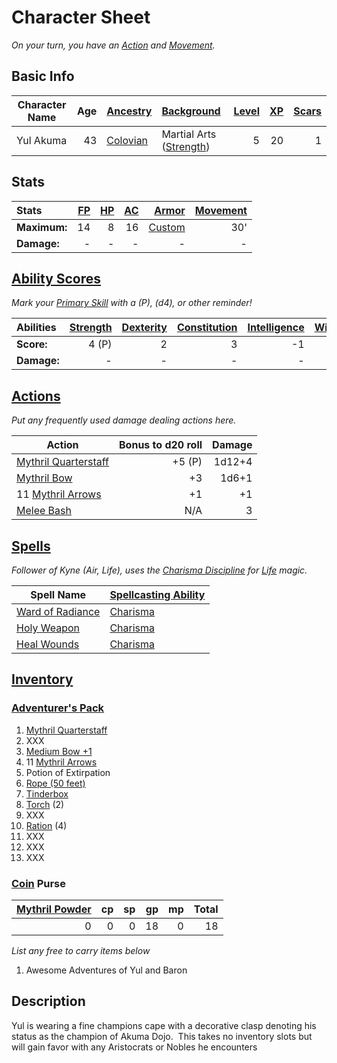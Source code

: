 # Character Sheet

*On your turn, you have an [Action](../../../Game%20Procedures/Core%20Procedures/Action.md) and [Movement](../../../Game%20Procedures/Combat/Movement.md).*

## Basic Info

| Character Name | Age | [Ancestry](../../../Player%20Characters/Ancenstries/Ancestry.md)                             | [Background](../../../Player%20Characters/Backgrounds/Background.md)                       | [Level](../../../Player%20Characters/Derived%20Statistics/Level.md) | [XP](../../../Player%20Characters/Derived%20Statistics/Experience%20Points.md) | [Scars](../../../Player%20Characters/Derived%20Statistics/Scars.md) |
| -------------- | --: | :------------------------------------------------------------------------------------------- | :----------------------------------------------------------------------------------------- | ------------------------------------------------------------------: | -----------------------------------------------------------------------------: | ------------------------------------------------------------------: |
| Yul Akuma      |  43 | [Colovian](../../../Player%20Characters/Ancenstries/The%20People%20of%20Mithrinia/Humans.md) | Martial Arts ([Strength](../../../Player%20Characters/The%20Ability%20Scores/Strength.md)) |                                                                   5 |                                                                             20 |                                                                   1 |

## Stats

| Stats        | [FP](../../../Player%20Characters/Derived%20Statistics/Fatigue%20Points.md) | [HP](../../../Player%20Characters/Derived%20Statistics/Health%20Points.md) | [AC](../../../Player%20Characters/Derived%20Statistics/Armor%20Class.md) |                                    [Armor](../../../Items%20and%20Gear/Armor/Armor.md) | [Movement](../../../Game%20Procedures/Combat/Movement.md) |
| :----------- | --------------------------------------------------------------------------: | -------------------------------------------------------------------------: | -----------------------------------------------------------------------: | -------------------------------------------------------------------------------------: | --------------------------------------------------------: |
| **Maximum:** |                                                                          14 |                                                                          8 |                                                                       16 | [Custom](../../../Items%20and%20Gear/Armor/Silvered%20Armor/Silver%20Plate%20Armor.md) |                                                       30' |
| **Damage:**  |                                                                           - |                                                                          - |                                                                        - |                                                                                      - |                                                         - |

## [Ability Scores](../../../Player%20Characters/The%20Ability%20Scores/Ability%20Scores.md)

*Mark your [Primary Skill](../../../Player%20Characters/Backgrounds/Primary%20Skill.md) with a (P), (d4), or other reminder!*

| Abilities   | [Strength](../../../Player%20Characters/The%20Ability%20Scores/Strength.md) | [Dexterity](../../../Player%20Characters/The%20Ability%20Scores/Dexterity.md) | [Constitution](../../../Player%20Characters/The%20Ability%20Scores/Constitution.md) | [Intelligence](../../../Player%20Characters/The%20Ability%20Scores/Intelligence.md) | [Wisdom](../../../Player%20Characters/The%20Ability%20Scores/Wisdom.md)<br> | [Charisma](../../../Player%20Characters/The%20Ability%20Scores/Charisma.md)<br> |
| :---------- | -----------------------------------------------------------------------------: | -------------------------------------------------------------------------------: | -------------------------------------------------------------------------------------: | -------------------------------------------------------------------------------------: | -----------------------------------------------------------------------------: | ---------------------------------------------------------------------------------: |
| **Score:**  |                                                                          4 (P) |                                                                                2 |                                                                                      3 |                                                                                     -1 |                                                                              0 |                                                                                  4 |
| **Damage:** |                                                                              - |                                                                                - |                                                                                      - |                                                                                      - |                                                                              - |                                                                                  - |

## [Actions](../../../Game%20Procedures/Core%20Procedures/Action.md)

*Put any frequently used damage dealing actions here.*

| Action                                                                                                     | Bonus to d20 roll | Damage |
| ---------------------------------------------------------------------------------------------------------- | ----------------: | -----: |
| [Mythril Quarterstaff](../../../Items%20and%20Gear/Weapons/Melee%20Weapons/Large%20Skilled%20Weapon.md) |            +5 (P) | 1d12+4 |
| [Mythril Bow](../../../Items%20and%20Gear/Weapons/Ranged%20Weapons/Medium%20Bow.md)                     |                +3 |  1d6+1 |
| 11 [Mythril Arrows](../../../Items%20and%20Gear/Weapons/Ammo/Arrow.md)                                  |                +1 |     +1 |
| [Melee Bash](../../../Game%20Procedures/Combat/Melee%20Attack.md#Melee%20Bash)                          |               N/A |      3 |

## [Spells](../../../Magic/Spells.md)

*Follower of Kyne (Air, Life), uses the [Charisma Discipline](../../../Magic/Spellcasting/Spellcasting%20Disciplines/Charisma%20Discipline.md) for [Life](../../../Magic/Spells/Spell%20Domains/Life.md) magic.*

| Spell Name                                                                                      | [Spellcasting Ability](../../../Magic/Spellcasting/Spellcasting%20Ability.md) |
| ----------------------------------------------------------------------------------------------- | ----------------------------------------------------------------------------- |
| [Ward of Radiance](../../../Magic/Spells/Spells%20by%20Level/Level%201/Ward%20of%20Radiance.md) | [Charisma](../../../Player%20Characters/The%20Ability%20Scores/Charisma.md)   |
| [Holy Weapon](../../../Magic/Spells/Spells%20by%20Level/Level%202/Holy%20Weapon.md)             | [Charisma](../../../Player%20Characters/The%20Ability%20Scores/Charisma.md)   |
| [Heal Wounds](../../../Magic/Spells/Spells%20by%20Level/Level%201/Heal%20Wounds.md)             | [Charisma](../../../Player%20Characters/The%20Ability%20Scores/Charisma.md)   |

## [Inventory](../../../Player%20Characters/Derived%20Statistics/Inventory.md)

### [Adventurer's Pack](../../../Items%20and%20Gear/Gear/100%20Coins/Adventurer's%20Pack.md)

1. [Mythril Quarterstaff](../../../Items%20and%20Gear/Weapons/Melee%20Weapons/Large%20Skilled%20Weapon.md)
2. XXX
3. [Medium Bow +1](../../../Items%20and%20Gear/Weapons/Ranged%20Weapons/Medium%20Bow.md)
4. 11 [Mythril Arrows](../../../Items%20and%20Gear/Weapons/Ammo/Arrow.md)
5. Potion of Extirpation
6. [Rope (50 feet)](../../../Items%20and%20Gear/Gear/50%20Coins/Rope%20(50%20feet).md)
7. [Tinderbox](../../../Items%20and%20Gear/Gear/10%20Coins/Tinderbox.md)
8. [Torch](../../../Items%20and%20Gear/Gear/1%20Coin/Torch.md) (2)
9. XXX
10. [Ration](../../../Items%20and%20Gear/Gear/1%20Coin/Ration.md) (4)
11. XXX
12. XXX
13. XXX

### [Coin](../../Economy/Coins.md) Purse

| [Mythril Powder](../../../Magic/Spellcasting/Mythril.md) |  cp |  sp |  gp |  mp | Total |
| -------------------------------------------------------: | --: | --: | --: | --: | ----: |
|                                                        0 |   0 |   0 |  18 |   0 |    18 |

*List any free to carry items below*

1. Awesome Adventures of Yul and Baron

## Description

Yul is wearing a fine champions cape with a decorative clasp denoting his status as the champion of Akuma Dojo.  This takes no inventory slots but will gain favor with any Aristocrats or Nobles he encounters
